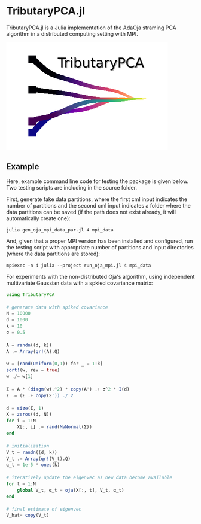 TributaryPCA.jl
=========

TributaryPCA.jl is a Julia implementation of the AdaOja straming PCA algorithm in a distributed computing setting with MPI. 

![TributaryPCAlogo](trib_pca_logo.png)

Example
------------

Here, example command line code for testing the package is given below. Two testing scripts are including in the source folder.

First, generate fake data partitions, where the first cml input indicates the number of partitions and the second cml input indicates a folder where the data partitions can be saved (if the path does not exist already, it will automatically create one):

```shell
julia gen_oja_mpi_data_par.jl 4 mpi_data
```

And, given that a proper MPI version has been installed and configured, run the testing script with appropriate number of partitions and input directories (where the data partitions are stored):

```shell
mpiexec -n 4 julia --project run_oja_mpi.jl 4 mpi_data
```

For experiments with the non-distributed Oja's algorithm, using independent multivariate Gaussian data with a spkied covariance matrix:

```julia
using TributaryPCA

# generate data with spiked covariance
N = 10000
d = 1000
k = 10
σ = 0.5

A = randn((d, k))
A .= Array(qr!(A).Q)

w = [rand(Uniform(0,1)) for _ = 1:k]
sort!(w, rev = true)
w ./= w[1] 

Σ = A * (diagm(w).^2) * copy(A') .+ σ^2 * I(d)
Σ .= (Σ .+ copy(Σ')) ./ 2

d = size(Σ, 1)
X = zeros((d, N))
for i = 1:N
    X[:, i] .= rand(MvNormal(Σ))
end

# initialization
V_t = randn((d, k))
V_t .= Array(qr!(V_t).Q)
α_t = 1e-5 * ones(k)

# iteratively update the eigenvec as new data become available
for t = 1:N
    global V_t, α_t = oja(X[:, t], V_t, α_t)
end

# final estimate of eigenvec
V_hat= copy(V_t)
```
